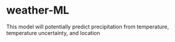 # weather-ML

This model will potentially predict precipitation from temperature, temperature uncertainty, and location

